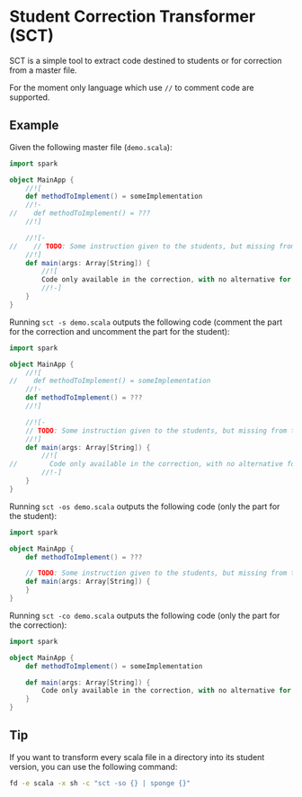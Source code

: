 # Student Correction Transformer (SCT)

SCT is a simple tool to extract code destined to students or for correction from a master file.

For the moment only language which use `//` to comment code are supported.

## Example

Given the following master file (`demo.scala`):

```scala
import spark

object MainApp {
    //![
    def methodToImplement() = someImplementation
    //!-
//    def methodToImplement() = ???
    //!]

    //![-
//    // TODO: Some instruction given to the students, but missing from the correction.    
    //!]
    def main(args: Array[String]) {
        //![
        Code only available in the correction, with no alternative for student.
        //!-]  
    }
}
```

Running `sct -s demo.scala` outputs the following code (comment the part for the correction and uncomment the part for the student):

```scala
import spark

object MainApp {
    //![
//    def methodToImplement() = someImplementation
    //!-
    def methodToImplement() = ???
    //!]

    //![-
    // TODO: Some instruction given to the students, but missing from the correction.    
    //!]
    def main(args: Array[String]) {
        //![
//        Code only available in the correction, with no alternative for student.
        //!-]  
    }
}
```

Running `sct -os demo.scala` outputs the following code (only the part for the student):

```scala
import spark

object MainApp {
    def methodToImplement() = ???

    // TODO: Some instruction given to the students, but missing from the correction.    
    def main(args: Array[String]) {
    }
}
```

Running `sct -co demo.scala` outputs the following code (only the part for the correction):

```scala
import spark

object MainApp {
    def methodToImplement() = someImplementation

    def main(args: Array[String]) {
        Code only available in the correction, with no alternative for student.
    }
}
```

## Tip

If you want to transform every scala file in a directory into its student version, you can use the following command:

```sh
fd -e scala -x sh -c "sct -so {} | sponge {}"
```
